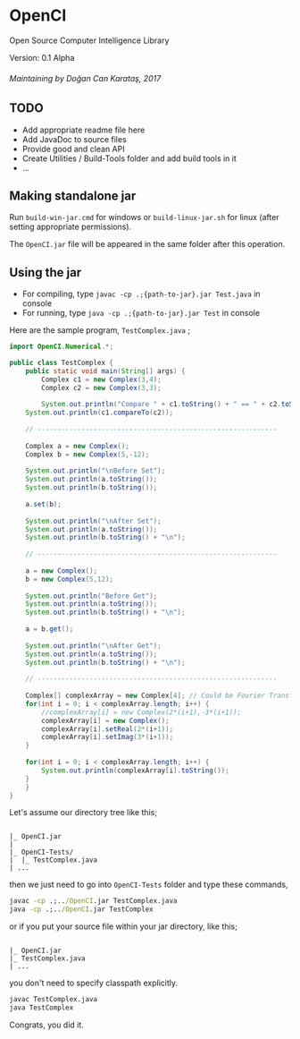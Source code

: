# OpenCI
Open Source Computer Intelligence Library

Version: 0.1 Alpha

###### *Maintaining by Doğan Can Karataş, 2017*


## TODO
- Add appropriate readme file here
- Add JavaDoc to source files
- Provide good and clean API 
- Create Utilities / Build-Tools folder and add build tools in it
- ...

## Making standalone jar 
Run ``` build-win-jar.cmd ``` for windows or ``` build-linux-jar.sh ``` for linux (after setting appropriate permissions).

The ``` OpenCI.jar ``` file will be appeared in the same folder after this operation.


## Using the jar 
- For compiling, type ``` javac -cp .;{path-to-jar}.jar Test.java ``` in console
- For running, type ``` java -cp .;{path-to-jar}.jar Test ``` in console

Here are the sample program, ``` TestComplex.java ``` ;

``` java
import OpenCI.Numerical.*;

public class TestComplex {
    public static void main(String[] args) {
        Complex c1 = new Complex(3,4);
        Complex c2 = new Complex(3,3);
	
        System.out.println("Compare " + c1.toString() + " == " + c2.toString());
	System.out.println(c1.compareTo(c2));
		
	// ------------------------------------------------------------
		
	Complex a = new Complex();
	Complex b = new Complex(5,-12);
		
	System.out.println("\nBefore Set");
	System.out.println(a.toString());
	System.out.println(b.toString());
		
	a.set(b);
		
	System.out.println("\nAfter Set");
	System.out.println(a.toString());
	System.out.println(b.toString() + "\n");
	
	// ------------------------------------------------------------
	
	a = new Complex();
	b = new Complex(5,12);
	
	System.out.println("Before Get");
	System.out.println(a.toString());
	System.out.println(b.toString() + "\n");
	
	a = b.get();
	
	System.out.println("\nAfter Get");
	System.out.println(a.toString());
	System.out.println(b.toString() + "\n");
	
	// ------------------------------------------------------------
	
	Complex[] complexArray = new Complex[4]; // Could be Fourier Transform Array
	for(int i = 0; i < complexArray.length; i++) {
		//complexArray[i] = new Complex(2*(i+1),-3*(i+1));
		complexArray[i] = new Complex();
		complexArray[i].setReal(2*(i+1));
		complexArray[i].setImag(3*(i+1));
	}
	
	for(int i = 0; i < complexArray.length; i++) {
		System.out.println(complexArray[i].toString());
	}
    }
}
``` 

Let's assume our directory tree like this;

``` text

|_ OpenCI.jar
|
|_ OpenCI-Tests/
|  |_ TestComplex.java
| ...
``` 

then we just need to go into ``` OpenCI-Tests ``` folder and type these commands,

``` bat
javac -cp .;../OpenCI.jar TestComplex.java
java -cp .;../OpenCI.jar TestComplex
``` 

or if you put your source file within your jar directory, like this;

``` text

|_ OpenCI.jar
|_ TestComplex.java
| ...
``` 

you don't need to specify classpath explicitly.

``` bat
javac TestComplex.java
java TestComplex
``` 

Congrats, you did it.
